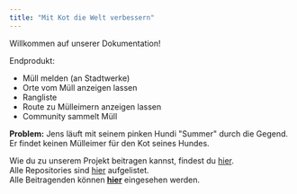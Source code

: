 ```yaml
---
title: "Mit Kot die Welt verbessern"
---
```

Willkommen auf unserer Dokumentation!

Endprodukt:

- Müll melden (an Stadtwerke)
- Orte vom Müll anzeigen lassen
- Rangliste
- Route zu Mülleimern anzeigen lassen
- Community sammelt Müll

**Problem:** Jens läuft mit seinem pinken Hundi "Summer" durch die Gegend. Er findet keinen Mülleimer für den Kot seines Hundes.

Wie du zu unserem Projekt beitragen kannst, findest du [hier](/contribute).  
Alle Repositories sind [hier](/repositories) aufgelistet.    
Alle Beitragenden können **[hier](/contributors)** eingesehen werden.
